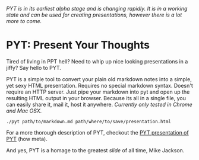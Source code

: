 _PYT is in its earliest alpha stage and is changing rapidly.  It is in a working state and can be used for creating presentations, however there is a lot more to come._

# PYT: Present Your Thoughts 

Tired of living in PPT hell?  Need to whip up nice looking presentations in a jiffy?  Say hello to PYT.

PYT is a simple tool to convert your plain old markdown notes into a simple, yet sexy HTML presentation.  Requires no special markdown syntax.  Doesn't require an HTTP server.  Just pipe your markdown into pyt and open up the resulting HTML output in your browser.  Because its all in a single file, you can easily share it, mail it, host it anywhere.  _Currently only tested in Chrome and Mac OSX._

    ./pyt path/to/markdown.md path/where/to/save/presentation.html

For a more thorough description of PYT, checkout the [PYT presentation of PYT](http://nategood.com/pyt.html) (how meta).

And yes, PYT is a homage to the greatest *slide* of all time, Mike Jackson.